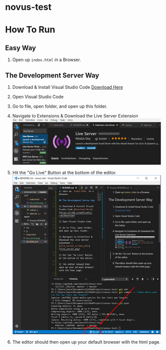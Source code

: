 # novus-test

# How To Run

## Easy Way

1) Open up `index.html` in a Browser.

## The Development Server Way

1) Download & Install Visual Studio Code [Download Here](https://code.visualstudio.com/download)

1) Open Visual Studio Code

1) Go to file, open folder, and open up this folder.

1) Navigate to Extensions & Download the Live Server Extension ![live_server_screen_shot](live_server.png)

1) Hit the "Go Live" Button at the bottom of the editor. ![go_live_screen_shot](go_live.png)

1) The editor should then open up your default browser with the html page.

